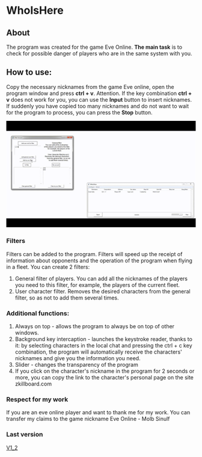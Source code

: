 # WhoIsHere
## About
The program was created for the game Eve Online.
**The main task** is to check for possible danger of players who are in the same system with you.

## How to use:
Copy the necessary nicknames from the game Eve online, open the program window and press **ctrl + v**.
Attention.
If the key combination **ctrl + v** does not work for you, you can use the **Input** button to insert nicknames.
If suddenly you have copied too many nicknames and do not want to wait for the program to process, you can press the **Stop** button.

![Filter Gif](Examples/1.gif)

### Filters
Filters can be added to the program. Filters will speed up the receipt of information about opponents and the operation of the program when flying in a fleet.
You can create 2 filters:
1. General filter of players. You can add all the nicknames of the players you need to this filter, for example, the players of the current fleet.
2. User character filter. Removes the desired characters from the general filter, so as not to add them several times.



### Additional functions:
1. Always on top - allows the program to always be on top of other windows.
2. Background key intercaption - launches the keystroke reader, thanks to it: by selecting characters in the local chat and pressing the ctrl + c key combination, the program will automatically receive the characters' nicknames and give you the information you need.
3. Slider - changes the transparency of the program
4. If you click on the character's nickname in the program for 2 seconds or more, you can copy the link to the character's personal page on the site zkillboard.com

### Respect for my work
If you are an eve online player and want to thank me for my work. You can transfer my claims to the game nickname Eve Online - Molb Sinulf

### Last version
[V1_2](https://downgit.github.io/#/home?url=https://github.com/labartem/WhoIsHere/blob/main/Builds/v1_2/MenuGui.exe)
